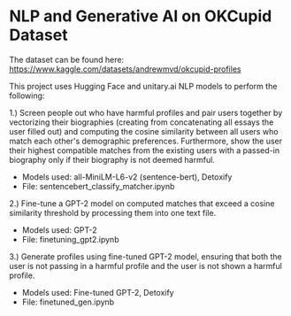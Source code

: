 # NLP and Generative AI on OKCupid Dataset

The dataset can be found here:
https://www.kaggle.com/datasets/andrewmvd/okcupid-profiles

This project uses Hugging Face and unitary.ai NLP models to perform the following:

1.) Screen people out who have harmful profiles and pair users together by vectorizing their biographies (creating from concatenating all essays the user filled out) and computing the cosine similarity between all users who match each other's demographic preferences. Furthermore, show the user their highest compatible matches from the existing users with a passed-in biography only if their biography is not deemed harmful.
- Models used: all-MiniLM-L6-v2 (sentence-bert), Detoxify
- File: sentencebert_classify_matcher.ipynb

2.) Fine-tune a GPT-2 model on computed matches that exceed a cosine similarity threshold by processing them into one text file.
- Models used: GPT-2
- File: finetuning_gpt2.ipynb

3.) Generate profiles using fine-tuned GPT-2 model, ensuring that both the user is not passing in a harmful profile and the user is not shown a harmful profile.
- Models used: Fine-tuned GPT-2, Detoxify
- File: finetuned_gen.ipynb
